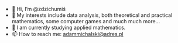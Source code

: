 - 👋 Hi, I’m @zdzichumiś
- 👀 My interests include data analysis, both theoretical and practical mathematics, some computer games and much much more...
- 🌱 I am currently studying applied mathematics. 
- 📫 How to reach me: adammichalski@adres.pl

<!---
zdzichumis/zdzichumis is a ✨ special ✨ repository because its `README.md` (this file) appears on your GitHub profile.
You can click the Preview link to take a look at your changes.
--->
